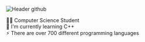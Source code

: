 ![Header github](https://github.com/AnshGirap/AnshGirap/assets/143279039/a497cf8d-6a53-4816-a9b5-71f02913fbee)

👨‍🎓 Computer Science Student\
🌱 I'm currently learning C++\
⚡ There are over 700 different programming languages

